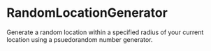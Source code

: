 # RandomLocationGenerator
Generate a random location within a specified radius of your current location using a psuedorandom number generator.
